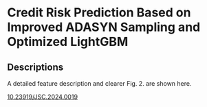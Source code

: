 # Credit Risk Prediction Based on Improved ADASYN Sampling and Optimized LightGBM
## Descriptions

A detailed feature description and clearer Fig. 2. are shown here.

[10.23919/JSC.2024.0019](https://doi.org/10.23919/JSC.2024.0019)
